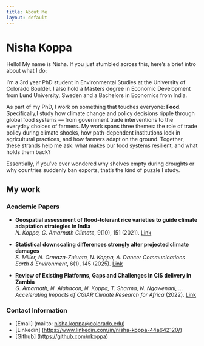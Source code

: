 ```yaml
---
title: About Me
layout: default
---
```


<link rel="stylesheet" href="/assets/css/custom.css">

# Nisha Koppa

Hello! My name is Nisha. If you just stumbled across this, here’s a brief intro about what I do:

I’m a 3rd year PhD student in Environmental Studies at the University of Colorado Boulder. I also hold a Masters degree in Economic Development from Lund University, Sweden and a Bachelors in Economics from India. 

As part of my PhD, I work on something that touches everyone: **Food**. Specifically,I study how climate change and policy decisions ripple through global food systems — from government trade interventions to the everyday choices of farmers. My work spans three themes: the role of trade policy during climate shocks, how path-dependent institutions lock in agricultural practices, and how farmers adapt on the ground. Together, these strands help me ask: what makes our food systems resilient, and what holds them back? 

Essentially, if you’ve ever wondered why shelves empty during droughts or why countries suddenly ban exports, that’s the kind of puzzle I study. 

## My work

### Academic Papers

- **Geospatial assessment of flood-tolerant rice varieties to guide climate adaptation strategies in India**  
  *N. Koppa, G. Amarnath* *Climate*, 9(10), 151 (2021). [Link](https://doi.org/10.3390/cli9100151)  

- **Statistical downscaling differences strongly alter projected climate damages**  
  *S. Miller, N. Ormaza-Zulueta, N. Koppa, A. Dancer*  *Communications Earth & Environment*, 6(1), 145 (2025). [Link](https://doi.org/10.1038/s43247-025-01145-7)  

- **Review of Existing Platforms, Gaps and Challenges in CIS delivery in Zambia**  
  *G. Amarnath, N. Alahacon, N. Koppa, T. Sharma, N. Ngowenani, …*  *Accelerating Impacts of CGIAR Climate Research for Africa* (2022). [Link](https://www.climate.cgiar.org/)  

### Contact Information
- [Email] (mailto: nisha.koppa@colorado.edu)
- [Linkedin] (https://www.linkedin.com/in/nisha-koppa-44a642120/)
- [Github] (https://github.com/nkoppa) 
